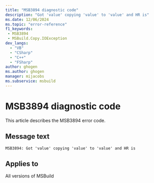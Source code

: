 ```yaml
---
title: "MSB3894 diagnostic code"
description: "Got 'value' copying 'value' to 'value' and HR is"
ms.date: 12/06/2024
ms.topic: "error-reference"
f1_keywords:
 - MSB3894
 - MSBuild.Copy.IOException
dev_langs:
  - "VB"
  - "CSharp"
  - "C++"
  - "FSharp"
author: ghogen
ms.author: ghogen
manager: mijacobs
ms.subservice: msbuild
---
```


# MSB3894 diagnostic code

<!-- :::ErrorDefinitionDescription::: -->
<!-- :::editable-content name="introDescription"::: -->
This article describes the MSB3894 error code.
<!-- :::editable-content-end::: -->

## Message text

```output
MSB3894: Got 'value' copying 'value' to 'value' and HR is
```

<!-- :::editable-content name="postOutputDescription"::: -->
<!--
{StrBegin="MSB3894: "} LOCALIZATION: {0} is exception.ToString(), {1} and {2} are paths, {3} is a number")
-->
<!-- :::editable-content-end::: -->
<!-- :::ErrorDefinitionDescription-end::: -->

## Applies to

All versions of MSBuild

